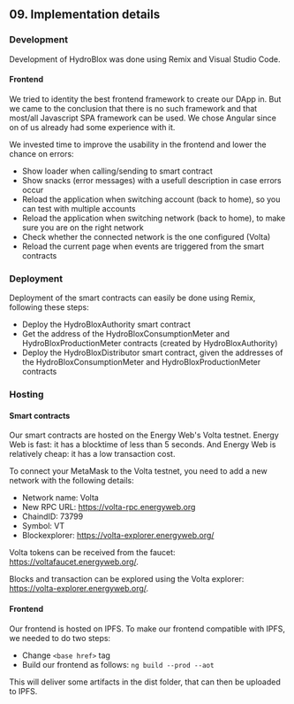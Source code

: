 ## 09. Implementation details

### Development

Development of HydroBlox was done using Remix and Visual Studio Code.

#### Frontend

We tried to identity the best frontend framework to create our DApp in. But we came to the conclusion that there is no such framework and that most/all Javascript SPA framework can be used. We chose Angular since on of us already had some experience with it.

We invested time to improve the usability in the frontend and lower the chance on errors:
- Show loader when calling/sending to smart contract
- Show snacks (error messages) with a usefull description in case errors occur
- Reload the application when switching account (back to home), so you can test with multiple accounts
- Reload the application when switching network (back to home), to make sure you are on the right network
- Check whether the connected network is the one configured (Volta)
- Reload the current page when events are triggered from the smart contracts

### Deployment

Deployment of the smart contracts can easily be done using Remix, following these steps:
- Deploy the HydroBloxAuthority smart contract
- Get the address of the HydroBloxConsumptionMeter and HydroBloxProductionMeter contracts (created by HydroBloxAuthority)
- Deploy the HydroBloxDistributor smart contract, given the addresses of the HydroBloxConsumptionMeter and HydroBloxProductionMeter contracts

### Hosting

#### Smart contracts

Our smart contracts are hosted on the Energy Web's Volta testnet. Energy Web is fast: it has a blocktime of less than 5 seconds. And Energy Web is relatively cheap: it has a low transaction cost.

To connect your MetaMask to the Volta testnet, you need to add a new network with the following details:
- Network name: Volta
- New RPC URL: https://volta-rpc.energyweb.org
- ChaindID: 73799
- Symbol: VT
- Blockexplorer: https://volta-explorer.energyweb.org/

Volta tokens can be received from the faucet: https://voltafaucet.energyweb.org/.

Blocks and transaction can be explored using the Volta explorer: https://volta-explorer.energyweb.org/.

#### Frontend

Our frontend is hosted on IPFS. To make our frontend compatible with IPFS, we needed to do two steps:
- Change `<base href>` tag
- Build our frontend as follows: `ng build --prod --aot`

This will deliver some artifacts in the dist folder, that can then be uploaded to IPFS.
